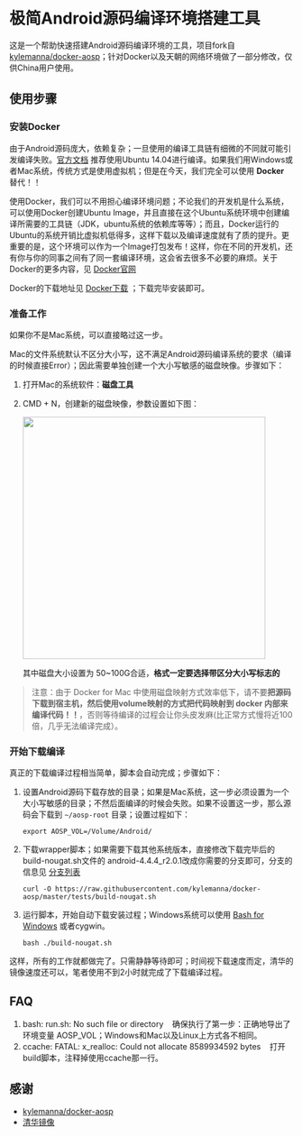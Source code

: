 # 极简Android源码编译环境搭建工具

这是一个帮助快速搭建Android源码编译环境的工具，项目fork自 [kylemanna/docker-aosp](https://github.com/kylemanna/docker-aosp)；针对Docker以及天朝的网络环境做了一部分修改，仅供China用户使用。

## 使用步骤
### 安装Docker

由于Android源码庞大，依赖复杂；一旦使用的编译工具链有细微的不同就可能引发编译失败。[官方文档](https://source.android.com/source/initializing.html) 推荐使用Ubuntu 14.04进行编译。如果我们用Windows或者Mac系统，传统方式是使用虚拟机；但是在今天，我们完全可以使用 **Docker** 替代！！

使用Docker，我们可以不用担心编译环境问题；不论我们的开发机是什么系统，可以使用Docker创建Ubuntu Image，并且直接在这个Ubuntu系统环境中创建编译所需要的工具链（JDK，ubuntu系统的依赖库等等）；而且，Docker运行的Ubuntu的系统开销比虚拟机低得多，这样下载以及编译速度就有了质的提升。更重要的是，这个环境可以作为一个Image打包发布！这样，你在不同的开发机，还有你与你的同事之间有了同一套编译环境，这会省去很多不必要的麻烦。关于Docker的更多内容，见 [Docker官网](http://www.docker.com/)

Docker的下载地址见 [Docker下载](https://www.docker.com/products/overview) ；下载完毕安装即可。

### 准备工作

如果你不是Mac系统，可以直接略过这一步。

Mac的文件系统默认不区分大小写，这不满足Android源码编译系统的要求（编译的时候直接Error）；因此需要单独创建一个大小写敏感的磁盘映像。步骤如下：

1. 打开Mac的系统软件：**磁盘工具**
2. CMD + N，创建新的磁盘映像，参数设置如下图：

    <img src="./arts/disk_utility.png" width="430"/>
    
    其中磁盘大小设置为 50~100G合适，**格式一定要选择带区分大小写标志的**
    
> 注意：由于 Docker for Mac 中使用磁盘映射方式效率低下，请不要**把源码下载到宿主机，然后使用volume映射的方式把代码映射到 docker 内部来编译代码！！**，否则等待编译的过程会让你头皮发麻(比正常方式慢将近100倍，几乎无法编译完成）。
 
### 开始下载编译

真正的下载编译过程相当简单，脚本会自动完成；步骤如下：

1. 设置Android源码下载存放的目录；如果是Mac系统，这一步必须设置为一个大小写敏感的目录；不然后面编译的时候会失败。如果不设置这一步，那么源码会下载到 `~/aosp-root` 目录；设置过程如下：

    `export AOSP_VOL=/Volume/Android/`
    
2. 下载wrapper脚本；如果需要下载其他系统版本，直接修改下载完毕后的build-nougat.sh文件的 android-4.4.4_r2.0.1改成你需要的分支即可，分支的信息见 [分支列表](https://source.android.com/source/build-numbers.html#source-code-tags-and-builds)

    `curl -O https://raw.githubusercontent.com/kylemanna/docker-aosp/master/tests/build-nougat.sh`
    
3. 运行脚本，开始自动下载安装过程；Windows系统可以使用 [Bash for Windows](https://msdn.microsoft.com/en-us/commandline/wsl/about) 或者cygwin。

    `bash ./build-nougat.sh`

这样，所有的工作就都做完了。只需静静等待即可；时间视下载速度而定，清华的镜像速度还可以，笔者使用不到2小时就完成了下载编译过程。

## FAQ

1. bash: run.sh: No such file or directory 
    确保执行了第一步：正确地导出了环境变量 AOSP_VOL；Windows和Mac以及Linux上方式各不相同。
2. ccache: FATAL: x_realloc: Could not allocate 8589934592 bytes
    打开build脚本，注释掉使用ccache那一行。
    
## 感谢
- [kylemanna/docker-aosp](https://github.com/kylemanna/docker-aosp)
- [清华镜像](https://mirrors.tuna.tsinghua.edu.cn/help/AOSP/)


